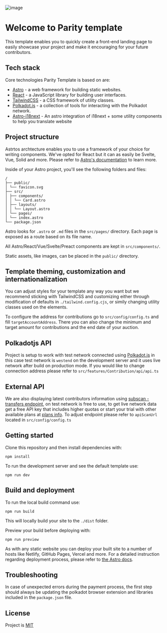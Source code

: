 ![image](https://user-images.githubusercontent.com/34003/216074063-d84fa812-5ceb-44dc-96d9-161976cda631.png)

# Welcome to Parity template

This template enables you to quickly create a front-end landing page to easily showcase your project and make it encouraging for your future contributors.

## Tech stack

Core technologies Parity Template is based on are:

- [Astro](https://astro.build/) - a web framework for building static websites.
- [React](https://reactjs.org/) - a JavaScript library for building user interfaces.
- [TailwindCSS](https://tailwindcss.com/) - a CSS framework of utility classes.
- [Polkadot.js](https://polkadot.js.org/docs/) - a collection of tools for interacting with the Polkadot network.
- [Astro-i18next](https://astro-i18next.yassinedoghri.com/) - An astro integration of i18next + some utility components to help you translate website

## Project structure

Astrtos archtecture enables you to use a framework of your choice for writing components. We've opted for React but it can as easily be Svelte, Vue, Solid and more. Please refer to [Astro's documentation](https://docs.astro.build/en/concepts/why-astro/#easy-to-use) to learn more.

Inside of your Astro project, you'll see the following folders and files:

```
/
├── public/
│ └── favicon.svg
├── src/
│ ├── components/
│ │ └── Card.astro
│ ├── layouts/
│ │ └── Layout.astro
│ └── pages/
│ └── index.astro
└── package.json
```

Astro looks for `.astro` or `.md` files in the `src/pages/` directory. Each page is exposed as a route based on its file name.

All Astro/React/Vue/Svelte/Preact components are kept in `src/components/`.

Static assets, like images, can be placed in the `public/` directory.

## Template theming, customization and internationalization

You can adjust styles for your template any way you want but we recommend sticking with TailwindCSS and customizing either through modification of defaults in `./tailwind.config.cjs`, or simily changing utility classes used on the elements.

To configure the address for contributions go to `src/config/config.ts` and fill `targetAccountAddress`. There you can also change the minimum and target amount for contributions and the end date of your auction.

## Polkadotjs API

Project is setup to work with test network connected using [Polkadot.js](https://polkadot.js.org/docs/) in this case test network is `westend` on the development server and it uses live network after build on production mode. If you would like to change connection address please refer to `src/features/Contribution/api/api.ts`

## External API

We are also displaying latest contributors information using [subscan - transfers endpoint](https://support.subscan.io/#transfers), on test network is free to use, to get live network data get a free API key that includes higher quotas or start your trial with other available plans at [plans info](https://pro.subscan.io/). To adjust endpoint please refer to `apiScanUrl` located in `src/config/config.ts`

## Getting started

Clone this repository and then install dependencies with:

```
npm install
```

To run the development server and see the default template use:

```
npm run dev
```

## Build and deployment

To run the local build command use:

```
npm run build
```

This will locally build your site to the `./dist` folder.

Preview your build before deploying with:

```
npm run preview
```

As with any static website you can deploy your built site to a number of hosts like Netlify, GitHub Pages, Vercel and more. For a detailed instruction regarding deployment process, please refer to [the Astro docs](https://docs.astro.build/en/guides/deploy/).

## Troubleshooting

In case of unexpected errors during the payment process, the first step should always be updating the polkadot browser extension and libraries included in the `package.json` file.

## License

Project is [MIT](./LICENSE)
